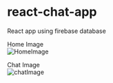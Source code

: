 # react-chat-app

React app using firebase database <br />

Home Image <br />
![HomeImage](https://i.ibb.co/fqZhrrp/firechat-home.png) <br />

Chat Image <br />
![chatImage](https://i.ibb.co/Q82tCM4/firechat-index.png)
